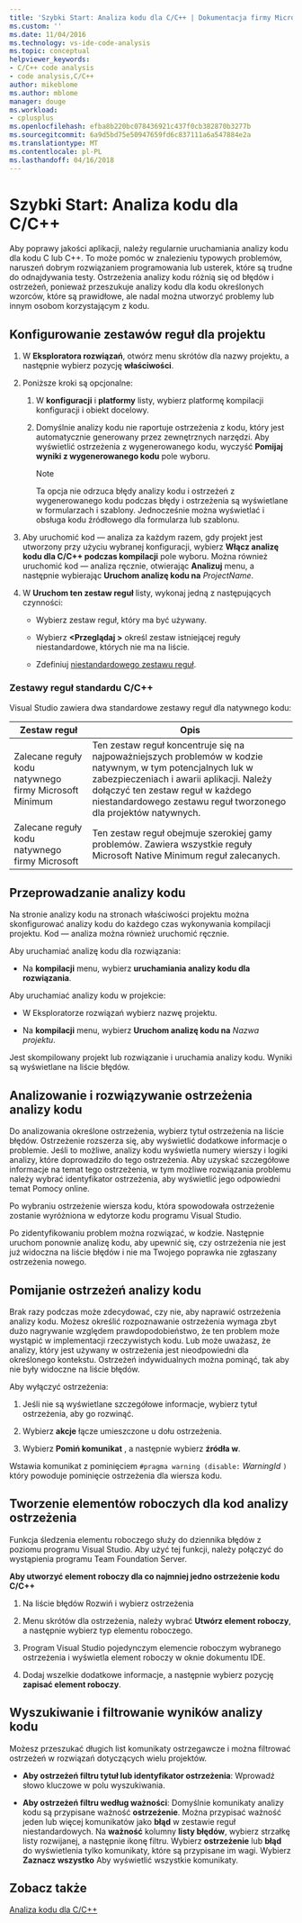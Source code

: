 ```yaml
---
title: 'Szybki Start: Analiza kodu dla C/C++ | Dokumentacja firmy Microsoft'
ms.custom: ''
ms.date: 11/04/2016
ms.technology: vs-ide-code-analysis
ms.topic: conceptual
helpviewer_keywords:
- C/C++ code analysis
- code analysis,C/C++
author: mikeblome
ms.author: mblome
manager: douge
ms.workload:
- cplusplus
ms.openlocfilehash: efba8b220bc078436921c437f0cb382870b3277b
ms.sourcegitcommit: 6a9d5bd75e50947659fd6c837111a6a547884e2a
ms.translationtype: MT
ms.contentlocale: pl-PL
ms.lasthandoff: 04/16/2018
---
```

# <a name="quickstart-code-analysis-for-cc"></a>Szybki Start: Analiza kodu dla C/C++

Aby poprawy jakości aplikacji, należy regularnie uruchamiania analizy kodu dla kodu C lub C++. To może pomóc w znalezieniu typowych problemów, naruszeń dobrym rozwiązaniem programowania lub usterek, które są trudne do odnajdywania testy. Ostrzeżenia analizy kodu różnią się od błędów i ostrzeżeń, ponieważ przeszukuje analizy kodu dla kodu określonych wzorców, które są prawidłowe, ale nadal można utworzyć problemy lub innym osobom korzystającym z kodu.

## <a name="configure-rule-sets-for-a-project"></a>Konfigurowanie zestawów reguł dla projektu

1. W **Eksploratora rozwiązań**, otwórz menu skrótów dla nazwy projektu, a następnie wybierz pozycję **właściwości**.

2. Poniższe kroki są opcjonalne:

    1. W **konfiguracji** i **platformy** listy, wybierz platformę kompilacji konfiguracji i obiekt docelowy.

    2. Domyślnie analizy kodu nie raportuje ostrzeżenia z kodu, który jest automatycznie generowany przez zewnętrznych narzędzi. Aby wyświetlić ostrzeżenia z wygenerowanego kodu, wyczyść **Pomijaj wyniki z wygenerowanego kodu** pole wyboru.

        > [!NOTE]
        > Ta opcja nie odrzuca błędy analizy kodu i ostrzeżeń z wygenerowanego kodu podczas błędy i ostrzeżenia są wyświetlane w formularzach i szablony. Jednocześnie można wyświetlać i obsługa kodu źródłowego dla formularza lub szablonu.

3. Aby uruchomić kod — analiza za każdym razem, gdy projekt jest utworzony przy użyciu wybranej konfiguracji, wybierz **Włącz analizę kodu dla C/C++ podczas kompilacji** pole wyboru. Można również uruchomić kod — analiza ręcznie, otwierając **Analizuj** menu, a następnie wybierając **Uruchom analizę kodu na** *ProjectName*.

4. W **Uruchom ten zestaw reguł** listy, wykonaj jedną z następujących czynności:

    - Wybierz zestaw reguł, który ma być używany.

    - Wybierz  **\<Przeglądaj >** określ zestaw istniejącej reguły niestandardowe, których nie ma na liście.

    - Zdefiniuj [niestandardowego zestawu reguł](../code-quality/how-to-create-a-custom-rule-set.md).

### <a name="standard-cc-rule-sets"></a>Zestawy reguł standardu C/C++

Visual Studio zawiera dwa standardowe zestawy reguł dla natywnego kodu:

|Zestaw reguł|Opis|
|--------------|-----------------|
|Zalecane reguły kodu natywnego firmy Microsoft Minimum|Ten zestaw reguł koncentruje się na najpoważniejszych problemów w kodzie natywnym, w tym potencjalnych luk w zabezpieczeniach i awarii aplikacji. Należy dołączyć ten zestaw reguł w każdego niestandardowego zestawu reguł tworzonego dla projektów natywnych.|
|Zalecane reguły kodu natywnego firmy Microsoft|Ten zestaw reguł obejmuje szerokiej gamy problemów. Zawiera wszystkie reguły Microsoft Native Minimum reguł zalecanych.|

## <a name="run-code-analysis"></a>Przeprowadzanie analizy kodu

Na stronie analizy kodu na stronach właściwości projektu można skonfigurować analizy kodu do każdego czas wykonywania kompilacji projektu. Kod — analiza można również uruchomić ręcznie.

Aby uruchamiać analizę kodu dla rozwiązania:

- Na **kompilacji** menu, wybierz **uruchamiania analizy kodu dla rozwiązania**.

 Aby uruchamiać analizy kodu w projekcie:

- W Eksploratorze rozwiązań wybierz nazwę projektu.

- Na **kompilacji** menu, wybierz **Uruchom analizę kodu na** *Nazwa projektu*.

 Jest skompilowany projekt lub rozwiązanie i uruchamia analizy kodu. Wyniki są wyświetlane na liście błędów.

## <a name="analyze-and-resolve-code-analysis-warnings"></a>Analizowanie i rozwiązywanie ostrzeżenia analizy kodu

Do analizowania określone ostrzeżenia, wybierz tytuł ostrzeżenia na liście błędów. Ostrzeżenie rozszerza się, aby wyświetlić dodatkowe informacje o problemie. Jeśli to możliwe, analizy kodu wyświetla numery wierszy i logiki analizy, które doprowadziło do tego ostrzeżenia. Aby uzyskać szczegółowe informacje na temat tego ostrzeżenia, w tym możliwe rozwiązania problemu należy wybrać identyfikator ostrzeżenia, aby wyświetlić jego odpowiedni temat Pomocy online.

Po wybraniu ostrzeżenie wiersza kodu, która spowodowała ostrzeżenie zostanie wyróżniona w edytorze kodu programu Visual Studio.

Po zidentyfikowaniu problem można rozwiązać, w kodzie. Następnie uruchom ponownie analizę kodu, aby upewnić się, czy ostrzeżenia nie jest już widoczna na liście błędów i nie ma Twojego poprawka nie zgłaszany ostrzeżenia nowego.

## <a name="suppress-code-analysis-warnings"></a>Pomijanie ostrzeżeń analizy kodu

Brak razy podczas może zdecydować, czy nie, aby naprawić ostrzeżenia analizy kodu. Możesz określić rozpoznawanie ostrzeżenia wymaga zbyt dużo nagrywanie względem prawdopodobieństwo, że ten problem może wystąpić w implementacji rzeczywistych kodu. Lub może uważasz, że analizy, który jest używany w ostrzeżenia jest nieodpowiedni dla określonego kontekstu. Ostrzeżeń indywidualnych można pominąć, tak aby nie były widoczne na liście błędów.

Aby wyłączyć ostrzeżenia:

1. Jeśli nie są wyświetlane szczegółowe informacje, wybierz tytuł ostrzeżenia, aby go rozwinąć.

2. Wybierz **akcje** łącze umieszczone u dołu ostrzeżenia.

3. Wybierz **Pomiń komunikat** , a następnie wybierz **źródła w**.

 Wstawia komunikat z pominięciem `#pragma warning (disable:` *WarningId* `)` który powoduje pominięcie ostrzeżenia dla wiersza kodu.

## <a name="create-work-items-for-code-analysis-warnings"></a>Tworzenie elementów roboczych dla kod analizy ostrzeżenia

Funkcja śledzenia elementu roboczego służy do dziennika błędów z poziomu programu Visual Studio. Aby użyć tej funkcji, należy połączyć do wystąpienia programu Team Foundation Server.

**Aby utworzyć element roboczy dla co najmniej jedno ostrzeżenie kodu C/C++**

1. Na liście błędów Rozwiń i wybierz ostrzeżenia

2. Menu skrótów dla ostrzeżenia, należy wybrać **Utwórz element roboczy**, a następnie wybierz typ elementu roboczego.

3. Program Visual Studio pojedynczym elemencie roboczym wybranego ostrzeżenia i wyświetla element roboczy w oknie dokumentu IDE.

4. Dodaj wszelkie dodatkowe informacje, a następnie wybierz pozycję **zapisać element roboczy**.

## <a name="search-and-filter-code-analysis-results"></a>Wyszukiwanie i filtrowanie wyników analizy kodu

Możesz przeszukać długich list komunikaty ostrzegawcze i można filtrować ostrzeżeń w rozwiązań dotyczących wielu projektów.

- **Aby ostrzeżeń filtru tytuł lub identyfikator ostrzeżenia**: Wprowadź słowo kluczowe w polu wyszukiwania.

- **Aby ostrzeżeń filtru według ważności**: Domyślnie komunikaty analizy kodu są przypisane ważność **ostrzeżenie**. Można przypisać ważność jeden lub więcej komunikatów jako **błąd** w zestawie reguł niestandardowych. Na **ważność** kolumny **listy błędów**, wybierz strzałkę listy rozwijanej, a następnie ikonę filtru. Wybierz **ostrzeżenie** lub **błąd** do wyświetlenia tylko komunikaty, które są przypisane im wagi. Wybierz **Zaznacz wszystko** Aby wyświetlić wszystkie komunikaty.

## <a name="see-also"></a>Zobacz także

[Analiza kodu dla C/C++](../code-quality/code-analysis-for-c-cpp-overview.md)